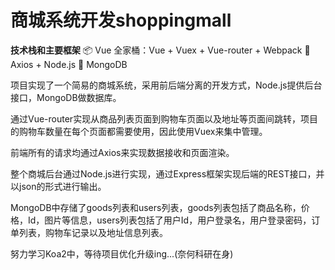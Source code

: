 # 商城系统开发shoppingmall

**技术栈和主要框架**
📦 Vue 全家桶：Vue + Vuex + Vue-router + Webpack
📡 Axios + Node.js
📌 MongoDB

项目实现了一个简易的商城系统，采用前后端分离的开发方式，Node.js提供后台接口，MongoDB做数据库。

通过Vue-router实现从商品列表页面到购物车页面以及地址等页面间跳转，项目的购物车数量在每个页面都需要使用，因此使用Vuex来集中管理。

前端所有的请求均通过Axios来实现数据接收和页面渲染。

整个商城后台通过Node.js进行实现，通过Express框架实现后端的REST接口，并以json的形式进行输出。

MongoDB中存储了goods列表和users列表，goods列表包括了商品名称，价格，Id，图片等信息，users列表包括了用户Id，用户登录名，用户登录密码，订单列表，购物车记录以及地址信息列表。

努力学习Koa2中，等待项目优化升级ing...(奈何科研在身)
